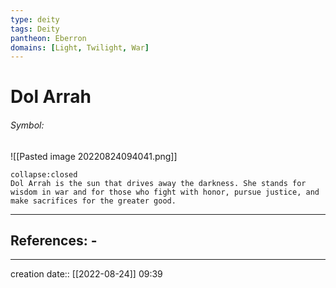 ```yaml
---
type: deity
tags: Deity
pantheon: Eberron
domains: [Light, Twilight, War]
---
```


# Dol Arrah 

###### Symbol:
![[Pasted image 20220824094041.png]]

```ad-ooc
collapse:closed
Dol Arrah is the sun that drives away the darkness. She stands for wisdom in war and for those who fight with honor, pursue justice, and make sacrifices for the greater good.
```

___ 
## References: - 
--- 
creation date:: [[2022-08-24]] 09:39